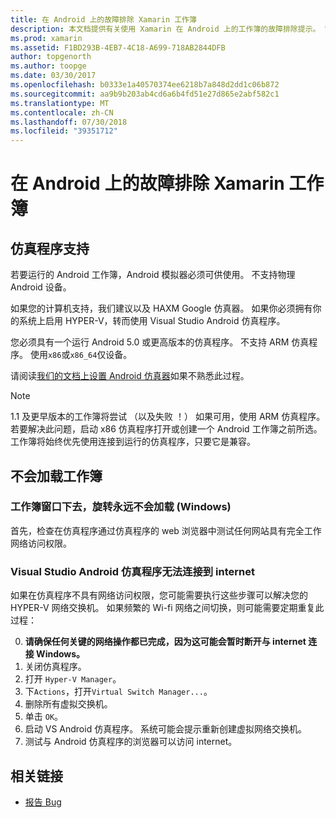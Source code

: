 ```yaml
---
title: 在 Android 上的故障排除 Xamarin 工作簿
description: 本文档提供有关使用 Xamarin 在 Android 上的工作簿的故障排除提示。 它讨论了仿真程序支持、 不会加载的工作簿和其他主题。
ms.prod: xamarin
ms.assetid: F1BD293B-4EB7-4C18-A699-718AB2844DFB
author: topgenorth
ms.author: toopge
ms.date: 03/30/2017
ms.openlocfilehash: b0333e1a40570374ee6218b7a848d2dd1c06b872
ms.sourcegitcommit: aa9b9b203ab4cd6a6b4fd51e27d865e2abf582c1
ms.translationtype: MT
ms.contentlocale: zh-CN
ms.lasthandoff: 07/30/2018
ms.locfileid: "39351712"
---
```

# <a name="troubleshooting-xamarin-workbooks-on-android"></a>在 Android 上的故障排除 Xamarin 工作簿

## <a name="emulator-support"></a>仿真程序支持

若要运行的 Android 工作簿，Android 模拟器必须可供使用。 不支持物理 Android 设备。

如果您的计算机支持，我们建议以及 HAXM Google 仿真器。
如果你必须拥有你的系统上启用 HYPER-V，转而使用 Visual Studio Android 仿真程序。

您必须具有一个运行 Android 5.0 或更高版本的仿真程序。 不支持 ARM 仿真程序。 使用`x86`或`x86_64`仅设备。

请阅读[我们的文档上设置 Android 仿真器][ android-emu]如果不熟悉此过程。

> [!NOTE]
> 1.1 及更早版本的工作簿将尝试 （以及失败 ！） 如果可用，使用 ARM 仿真程序。 若要解决此问题，启动 x86 仿真程序打开或创建一个 Android 工作簿之前所选。 工作簿将始终优先使用连接到运行的仿真程序，只要它是兼容。

## <a name="workbooks-wont-load"></a>不会加载工作簿

### <a name="workbook-window-spins-forever-never-loads-windows"></a>工作簿窗口下去，旋转永远不会加载 (Windows)

首先，检查在仿真程序通过仿真程序的 web 浏览器中测试任何网站具有完全工作网络访问权限。

### <a name="visual-studio-android-emulator-cannot-connect-to-the-internet"></a>Visual Studio Android 仿真程序无法连接到 internet

如果在仿真程序不具有网络访问权限，您可能需要执行这些步骤可以解决您的 HYPER-V 网络交换机。 如果频繁的 Wi-fi 网络之间切换，则可能需要定期重复此过程：

0. **请确保任何关键的网络操作都已完成，因为这可能会暂时断开与 internet 连接 Windows。**
1. 关闭仿真程序。
2. 打开 `Hyper-V Manager`。
3. 下`Actions`，打开`Virtual Switch Manager...`。
4. 删除所有虚拟交换机。
5. 单击 `OK`。
6. 启动 VS Android 仿真程序。 系统可能会提示重新创建虚拟网络交换机。
7. 测试与 Android 仿真程序的浏览器可以访问 internet。

[android-emu]: https://developer.xamarin.com/guides/android/deployment,_testing,_and_metrics/debug-on-emulator/


## <a name="related-links"></a>相关链接

- [报告 Bug](~/tools/workbooks/install.md#reporting-bugs)
